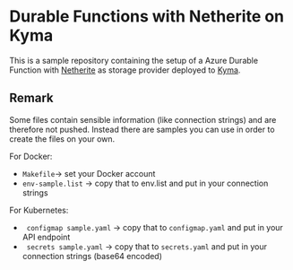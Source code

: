 # Durable Functions with Netherite on Kyma

This is a sample repository containing the setup of a Azure Durable Function with [Netherite](https://github.com/microsoft/durabletask-netherite) as storage provider deployed to [Kyma](https://kyma-project.io/).

## Remark

Some files contain sensible information (like connection strings) and are therefore not pushed. Instead there are samples you can use in order to create the files on your own.

For Docker:

* `Makefile`-> set your Docker account
* `env-sample.list` ->  copy that to env.list and put in your connection strings

For Kubernetes:

* ` configmap sample.yaml` -> copy that to `configmap.yaml` and put in your API endpoint
* ` secrets sample.yaml` -> copy that to `secrets.yaml` and put in your connection strings (base64 encoded)
